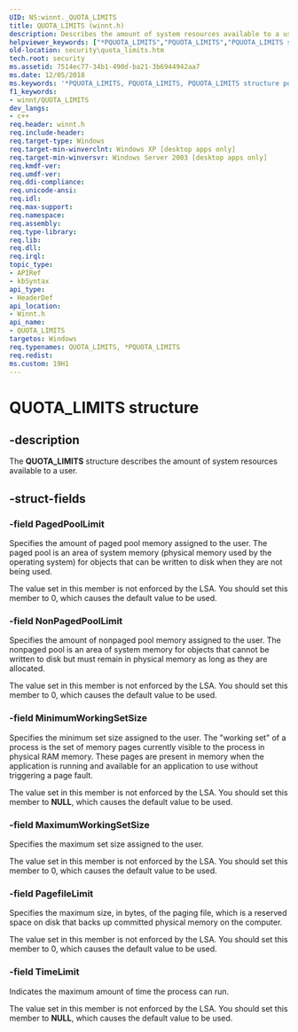 ```yaml
---
UID: NS:winnt._QUOTA_LIMITS
title: QUOTA_LIMITS (winnt.h)
description: Describes the amount of system resources available to a user.
helpviewer_keywords: ["*PQUOTA_LIMITS","PQUOTA_LIMITS","PQUOTA_LIMITS structure pointer [Security]","QUOTA_LIMITS","QUOTA_LIMITS structure [Security]","_QUOTA_LIMITS","_lsa_quota_limits","security.quota_limits","winnt/PQUOTA_LIMITS","winnt/QUOTA_LIMITS"]
old-location: security\quota_limits.htm
tech.root: security
ms.assetid: 7514ec77-34b1-490d-ba21-3b6944942aa7
ms.date: 12/05/2018
ms.keywords: '*PQUOTA_LIMITS, PQUOTA_LIMITS, PQUOTA_LIMITS structure pointer [Security], QUOTA_LIMITS, QUOTA_LIMITS structure [Security], _QUOTA_LIMITS, _lsa_quota_limits, security.quota_limits, winnt/PQUOTA_LIMITS, winnt/QUOTA_LIMITS'
f1_keywords:
- winnt/QUOTA_LIMITS
dev_langs:
- c++
req.header: winnt.h
req.include-header: 
req.target-type: Windows
req.target-min-winverclnt: Windows XP [desktop apps only]
req.target-min-winversvr: Windows Server 2003 [desktop apps only]
req.kmdf-ver: 
req.umdf-ver: 
req.ddi-compliance: 
req.unicode-ansi: 
req.idl: 
req.max-support: 
req.namespace: 
req.assembly: 
req.type-library: 
req.lib: 
req.dll: 
req.irql: 
topic_type:
- APIRef
- kbSyntax
api_type:
- HeaderDef
api_location:
- Winnt.h
api_name:
- QUOTA_LIMITS
targetos: Windows
req.typenames: QUOTA_LIMITS, *PQUOTA_LIMITS
req.redist: 
ms.custom: 19H1
---
```


# QUOTA_LIMITS structure


## -description


The <b>QUOTA_LIMITS</b> structure describes the amount of system resources available to a user.


## -struct-fields




### -field PagedPoolLimit

Specifies the amount of paged pool memory assigned to the user. The paged pool is an area of system memory (physical memory used by the operating system) for objects that can be written to disk when they are not being used.

The value set in this member is not enforced by the LSA. You should set this member to 0, which causes the default value to be used.


### -field NonPagedPoolLimit

Specifies the amount of nonpaged pool memory assigned to the user. The nonpaged pool is an area of system memory  for objects that cannot be written to disk but must remain in physical memory as long as they are allocated.

The value set in this member is not enforced by the LSA. You should set this member to 0, which causes the default value to be used.


### -field MinimumWorkingSetSize

Specifies the minimum set size assigned to the user. The "working set" of a process is the set of memory pages currently visible to the process in physical RAM memory. These pages are present in memory when the application is running and available for an application to use without triggering a page fault.

The value set in this member is not enforced by the LSA. You should set this member to <b>NULL</b>, which causes the default value to be used.


### -field MaximumWorkingSetSize

Specifies the maximum set size assigned to the user.

The value set in this member is not enforced by the LSA. You should set this member to 0, which causes the default value to be used.


### -field PagefileLimit

Specifies the maximum size, in bytes, of the paging file, which is a reserved space on disk that backs up committed physical memory on the computer.

The value set in this member is not enforced by the LSA. You should set this member to 0, which causes the default value to be used.


### -field TimeLimit

Indicates the maximum amount of time the process can run.

The value set in this member is not enforced by the LSA. You should set this member to <b>NULL</b>, which causes the default value to be used.

